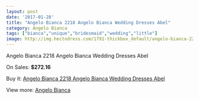 ```yaml
---
layout: post
date: '2017-01-28'
title: "Angelo Bianca 2218 Angelo Bianca Wedding Dresses Abel"
category: Angelo Bianca
tags: ["bianca","unique","bridesmaid","wedding","little"]
image: http://img.hectodress.com/1791-thickbox_default/angelo-bianca-2218-angelo-bianca-wedding-dresses-abel.jpg
---
```

Angelo Bianca 2218 Angelo Bianca Wedding Dresses Abel

On Sales: **$272.16**
<a href="https://www.hectodress.com/angelo-bianca/1149-angelo-bianca-2218-angelo-bianca-wedding-dresses-abel.html"><amp-img layout="responsive" width="600" height="600" src="//img.hectodress.com/1791-thickbox_default/angelo-bianca-2218-angelo-bianca-wedding-dresses-abel.jpg" alt="Angelo Bianca 2218 Angelo Bianca Wedding Dresses Abel 0" /></a>

Buy it: [Angelo Bianca 2218 Angelo Bianca Wedding Dresses Abel](https://www.hectodress.com/angelo-bianca/1149-angelo-bianca-2218-angelo-bianca-wedding-dresses-abel.html "Angelo Bianca 2218 Angelo Bianca Wedding Dresses Abel")

View more: [Angelo Bianca](https://www.hectodress.com/14-angelo-bianca "Angelo Bianca")